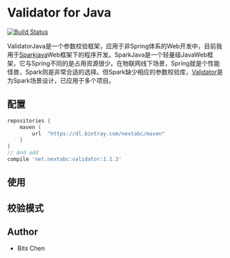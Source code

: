 # Validator for Java

[![Build Status](https://travis-ci.org/bitschen/validator.svg?branch=master)](https://travis-ci.org/bitschen/validator)

ValidatorJava是一个参数校验框架，应用于非Spring体系的Web开发中，目前我用于[Sparkjava](https://github.com/perwendel/spark)Web框架下的程序开发。SparkJava是一个轻量级JavaWeb框架，它与Spring不同的是占用资源很少。在物联网线下场景，Spring就是个性能怪兽，Spark则是非常合适的选择。但Spark缺少相应的参数校验库，[Validator](https://github.com/bitschen/validator)是为Spark场景设计，已应用于多个项目。

## 配置

```gradle
repositories {
	maven {
		url  "https://dl.bintray.com/nextabc/maven"
	}
}
// And add
compile 'net.nextabc:validator:1.1.3'
```

## 使用

## 校验模式

## Author

- Bits Chen
